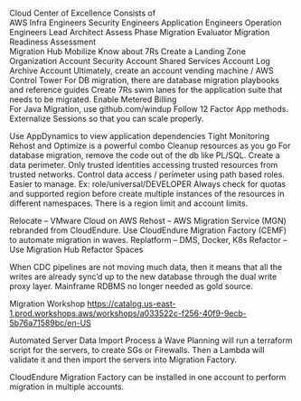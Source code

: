 Cloud Center of Excellence 
Consists of  
AWS Infra Engineers 
Security Engineers 
Application Engineers 
Operation Engineers 
Lead Architect 
Assess Phase 
Migration Evaluator 
Migration Readiness Assessment  
Migration Hub 
Mobilize 
Know about 7Rs 
Create a Landing Zone 
Organization Account 
Security Account 
Shared Services Account 
Log Archive Account 
Ultimately, create an account vending machine / AWS Control Tower 
For DB migration, there are database migration playbooks and reference guides 
Create 7Rs swim lanes for the application suite that needs to be migrated. 
Enable Metered Billing  
For Java Migration, use github.com/windup 
Follow 12 Factor App methods. Externalize Sessions so that you can scale properly.  
 
 
 
 
 
 
 
 
 
 
 
Use AppDynamics to view application dependencies 
Tight Monitoring 
Rehost and Optimize is a powerful combo 
Cleanup resources as you go 
For database migration, remove the code out of the db like PL/SQL. 
Create a data perimeter. Only trusted identities accessing trusted resources from trusted networks. 
Control data access / perimeter using path based roles. Easier to manage. Ex: role/universal/DEVELOPER 
Always check for quotas and supported region before create multiple instances of the resources in different namespaces. There is a region limit and account limits.  
 
 
Relocate – VMware Cloud on AWS 
Rehost – AWS Migration Service (MGN) rebranded from CloudEndure. Use CloudEndure Migration Factory (CEMF) to automate migration in waves. 
Replatform – DMS, Docker, K8s 
Refactor – Use Migration Hub Refactor Spaces 
 
 
 
When CDC pipelines are not moving much data, then it means that all the writes are already sync’d up to the new database through the dual write proxy layer. Mainframe RDBMS no longer needed as gold source. 
 
 
Migration Workshop 
https://catalog.us-east-1.prod.workshops.aws/workshops/a033522c-f256-40f9-9ecb-5b76a71589bc/en-US 
 
 
Automated Server Data Import Process à Wave Planning will run a terraform script for the servers, to create SGs or Firewalls. Then a Lambda will validate it and then import the servers into Migration Factory. 
 
 
CloudEndure Migration Factory can be installed in one account to perform migration in multiple accounts. 
 
